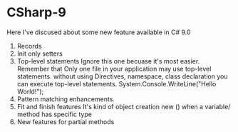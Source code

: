 # CSharp-9

Here I've discused about some new feature available in C# 9.0

1. Records
2. Init only setters
3. Top-level statements
   Ignore this one becuase it's most easier. Remember that Only one file in your application may use top-level statements.
   without using Directives, namespace, class declaration you can execute top-level statements.
   System.Console.WriteLine("Hello World!");
4. Pattern matching enhancements.
5. Fit and finish features
   It's kind of object creation new () when a variable/ method has specific type
6. New features for partial methods
   
